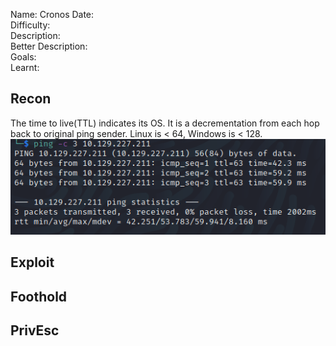 
Name: Cronos
Date:  
Difficulty:  
Description:  
Better Description:  
Goals:  
Learnt:

## Recon

The time to live(TTL) indicates its OS. It is a decrementation from each hop back to original ping sender. Linux is < 64, Windows is < 128.
![ping](HackTheBox/Retired-Machines/Cronos/Screenshots/ping.png)
	
## Exploit

## Foothold

## PrivEsc

      
